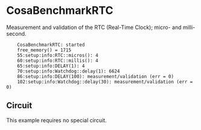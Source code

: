 CosaBenchmarkRTC
=================

Measurement and validation of the RTC (Real-Time Clock); micro- and milli-second.

	    CosaBenchmarkRTC: started  
	    free_memory() = 1715  
	    55:setup:info:RTC::micros(): 4  
	    60:setup:info:RTC::millis(): 4  
	    65:setup:info:DELAY(1): 4  
	    70:setup:info:Watchdog::delay(1): 6624  
	    86:setup:info:DELAY(100): measurement/validation (err = 0)  
	    102:setup:info:Watchdog::delay(30): measurement/validation (err = 0)  

Circuit
-------
This example requires no special circuit. 